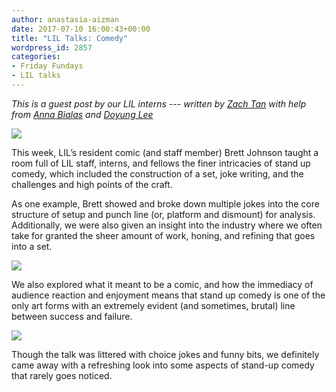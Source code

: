 ```yaml
---
author: anastasia-aizman
date: 2017-07-10 16:00:43+00:00
title: "LIL Talks: Comedy"
wordpress_id: 2857
categories:
- Friday Fundays
- LIL talks
---
```


_This is a guest post by our LIL interns --- written by [Zach Tan](http://www.zachtan.co/) with help from [Anna Bialas](https://www.google.com/search?q=fat+cat&source=lnms&tbm=isch&sa=X&ved=0ahUKEwiIxJLEh__UAhULez4KHegnBpoQ_AUICigB#tbm=isch&q=fluffy+cat) and [Doyung Lee](https://doyunglee.github.io/index.html)_

![](https://lil-blog-media.s3.amazonaws.com/IMG_20170707_134412_sm-1024x768.jpg)

This week, LIL’s resident comic (and staff member) Brett Johnson taught a room full of LIL staff, interns, and fellows the finer intricacies of stand up comedy, which included the construction of a set, joke writing, and the challenges and high points of the craft.

As one example, Brett showed and broke down multiple jokes into the core structure of setup and punch line (or, platform and dismount) for analysis. Additionally, we were also given an insight into the industry where we often take for granted the sheer amount of work, honing, and refining that goes into a set.

![](https://lil-blog-media.s3.amazonaws.com/IMG_20170707_143742_sm-1024x768.jpg)

We also explored what it meant to be a comic, and how the immediacy of audience reaction and enjoyment means that stand up comedy is one of the only art forms with an extremely evident (and sometimes, brutal) line between success and failure.

![](https://lil-blog-media.s3.amazonaws.com/Burst_Cover_GIF_Action_20170707141317_sm.gif)

Though the talk was littered with choice jokes and funny bits, we definitely came away with a refreshing look into some aspects of stand-up comedy that rarely goes noticed.

